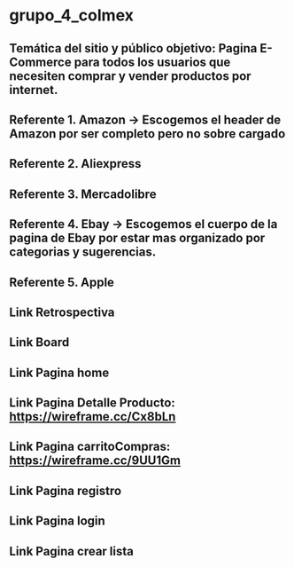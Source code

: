 # grupo_4_colmex
## Temática del sitio y público objetivo: Pagina E-Commerce para todos los usuarios que necesiten comprar y vender productos por internet.
## Referente 1. Amazon -> Escogemos el header de Amazon por ser completo pero no sobre cargado
## Referente 2. Aliexpress 
## Referente 3. Mercadolibre
## Referente 4. Ebay -> Escogemos el cuerpo de la pagina de Ebay por estar mas organizado por categorias y sugerencias.
## Referente 5. Apple
## Link Retrospectiva 
## Link Board
## Link Pagina home 
## Link Pagina Detalle Producto: https://wireframe.cc/Cx8bLn
## Link Pagina carritoCompras: https://wireframe.cc/9UU1Gm
## Link Pagina registro
## Link Pagina login
## Link Pagina crear lista